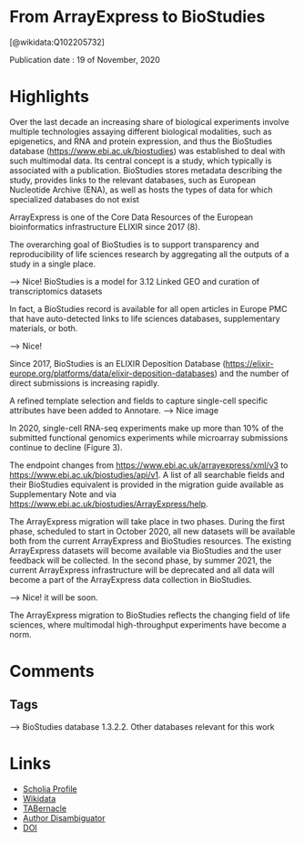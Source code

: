 
From ArrayExpress to BioStudies
===============================
  
  [@wikidata:Q102205732]  
  
Publication date : 19 of November, 2020  

# Highlights


Over the last decade an increasing share of biological experiments involve multiple technologies assaying different biological modalities, such as epigenetics, and RNA and protein expression, and thus the BioStudies database (https://www.ebi.ac.uk/biostudies) was established to deal with such multimodal data. Its central concept is a study, which typically is associated with a publication. BioStudies stores metadata describing the study, provides links to the relevant databases, such as European Nucleotide Archive (ENA), as well as hosts the types of data for which specialized databases do not exist

ArrayExpress is one of the Core Data Resources of the European bioinformatics infrastructure ELIXIR since 2017 (8). 

The overarching goal of BioStudies is to support transparency and reproducibility of life sciences research by aggregating all the outputs of a study in a single place.

--> Nice! BioStudies is a model for  3.12 Linked GEO and curation of transcriptomics datasets

In fact, a BioStudies record is available for all open articles in Europe PMC that have auto-detected links to life sciences databases, supplementary materials, or both.

--> Nice! 

Since 2017, BioStudies is an ELIXIR Deposition Database (https://elixir-europe.org/platforms/data/elixir-deposition-databases) and the number of direct submissions is increasing rapidly.

A refined template selection and fields to capture single-cell specific attributes have been added to Annotare.
--> Nice image

In 2020, single-cell RNA-seq experiments make up more than 10% of the submitted functional genomics experiments while microarray submissions continue to decline (Figure 3).

The endpoint changes from https://www.ebi.ac.uk/arrayexpress/xml/v3 to https://www.ebi.ac.uk/biostudies/api/v1. A list of all searchable fields and their BioStudies equivalent is provided in the migration guide available as Supplementary Note and via https://www.ebi.ac.uk/biostudies/ArrayExpress/help.

The ArrayExpress migration will take place in two phases. During the first phase, scheduled to start in October 2020, all new datasets will be available both from the current ArrayExpress and BioStudies resources. The existing ArrayExpress datasets will become available via BioStudies and the user feedback will be collected. In the second phase, by summer 2021, the current ArrayExpress infrastructure will be deprecated and all data will become a part of the ArrayExpress data collection in BioStudies.

--> Nice! it will be soon.

The ArrayExpress migration to BioStudies reflects the changing field of life sciences, where multimodal high-throughput experiments have become a norm.


# Comments

## Tags
--> BioStudies database 1.3.2.2. Other databases relevant for this work

# Links
  
 * [Scholia Profile](https://scholia.toolforge.org/work/Q102205732)  
 * [Wikidata](https://www.wikidata.org/wiki/Q102205732)  
 * [TABernacle](https://tabernacle.toolforge.org/?#/tab/manual/Q102205732/P921%3BP4510)  
 * [Author Disambiguator](https://author-disambiguator.toolforge.org/work_item_oauth.php?id=Q102205732&batch_id=&match=1&author_list_id=&doit=Get+author+links+for+work)  
 * [DOI](https://doi.org/10.1093/NAR/GKAA1062)  
